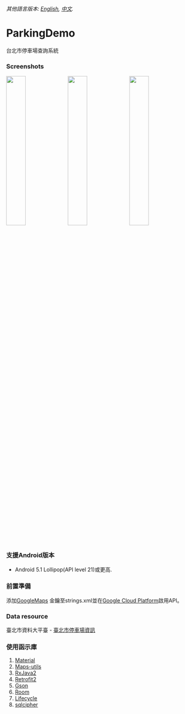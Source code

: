 *其他語言版本: [English](README.md), [中文](README.zh-tw.md).*

# ParkingDemo
台北市停車場查詢系統

### Screenshots
<div style="dispaly:flex">
    <img src="https://user-images.githubusercontent.com/25738593/75606176-2e7bbc00-5b25-11ea-9add-eacb5308d899.jpg" width="32%">
    <img src="https://user-images.githubusercontent.com/25738593/75606177-2face900-5b25-11ea-8c94-360b1011fd16.jpg" width="32%">
    <img src="https://user-images.githubusercontent.com/25738593/75606178-30457f80-5b25-11ea-86ae-3824349ffe87.jpg" width="32%">
</div>

### 支援Android版本
- Android 5.1 Lollipop(API level 21)或更高.

### 前置準備
添加[GoogleMaps](https://developers.google.com/maps/documentation/android-api/) 金鑰至strings.xml並在[Google Cloud Platform](https://console.cloud.google.com/)啟用API。

### Data resource
臺北市資料大平臺 - [臺北市停車場資訊](https://data.taipei/#/dataset/detail?id=d5c0656b-5250-4179-a491-c94daa56ef2c)

### 使用函示庫
1. [Material](https://material.io/)
2. [Maps-utils](https://github.com/googlemaps/android-maps-utils)
3. [RxJava2](https://github.com/ReactiveX/RxJava)
4. [Retrofit2](https://github.com/square/retrofit)
5. [Gson](https://github.com/google/gson)
6. [Room](https://developer.android.com/topic/libraries/architecture/room)
7. [Lifecycle](https://developer.android.com/jetpack/androidx/releases/lifecycle)
8. [sqlcipher](https://github.com/sqlcipher/android-database-sqlcipher)
